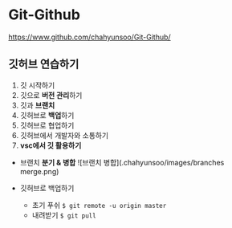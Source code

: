 # Git-Github
<https://www.github.com/chahyunsoo/Git-Github/>
## 깃허브 연습하기
1. 깃 시작하기
2. 깃으로 **버전 관리**하기
3. 깃과 **브랜치**
4. 깃허브로 **백업**하기
5. 깃허브로 협업하기
6. 깃허브에서 개발자와 소통하기
7. **vsc에서 깃 활용하기**


- 브랜치 **분기 & 병합**
![브랜치 병합](.chahyunsoo/images/branches merge.png)


- 깃허브로 백업하기
  - 초기 푸쉬 `$ git remote -u origin master`
  - 내려받기  `$ git pull`
